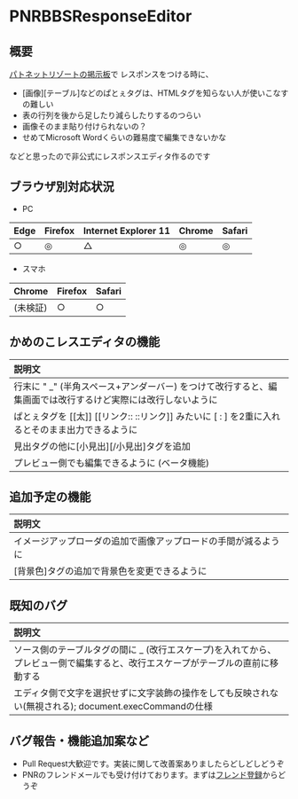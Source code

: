 # PNRBBSResponseEditor
## 概要
[パトネットリゾートの掲示板](https://patolesoft.net/Games/PatnetResort/PatolePusherQuintessence/BBS/)で
レスポンスをつける時に、
- \[画像]\[テーブル]などのぱとぇタグは、HTMLタグを知らない人が使いこなすの難しい
- 表の行列を後から足したり減らしたりするのつらい
- 画像そのまま貼り付けられないの？
- せめてMicrosoft Wordくらいの難易度で編集できないかな

などと思ったので非公式にレスポンスエディタ作るのです

## ブラウザ別対応状況
- PC

|Edge|Firefox|Internet Explorer 11|Chrome|Safari|
|:---|:---|:---|:---|:---|
|○|◎|△|◎|◎|

- スマホ

|Chrome|Firefox|Safari|
|:---|:---|:---|
|(未検証)|○|○|

## かめのこレスエディタの機能
|説明文|
|:---|
|行末に " \_" (半角スペース+アンダーバー) をつけて改行すると、編集画面では改行するけど実際には改行しないように|
|ぱとぇタグを \[\[太]] \[\[リンク:: ::リンク]] みたいに \[ : ] を2重に入れるとそのまま出力できるように|
|見出タグの他に\[小見出]\[/小見出]タグを追加|
|プレビュー側でも編集できるように (ベータ機能)|

## 追加予定の機能
|説明文|
|:---|
|イメージアップローダの追加で画像アップロードの手間が減るように|
|\[背景色]タグの追加で背景色を変更できるように|

## 既知のバグ
|説明文|
|:---|
|ソース側のテーブルタグの間に _ (改行エスケープ)を入れてから、プレビュー側で編集すると、改行エスケープがテーブルの直前に移動する|
|エディタ側で文字を選択せずに文字装飾の操作をしても反映されない(無視される); document.execCommandの仕様|

## バグ報告・機能追加案など
- Pull Request大歓迎です。実装に関して改善案ありましたらどしどしどうぞ
- PNRのフレンドメールでも受け付けております。まずは[フレンド登録](https://patolesoft.net/Games/PatnetResort/PatolePusherQuintessence/Friends.php?Mode=FriendForm&FriendName=かめのこにょこにょこ)からどうぞ
